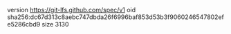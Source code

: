 version https://git-lfs.github.com/spec/v1
oid sha256:dc67d313c8aebc747dbda26f6996baf853d53b3f9060246547802efe5286cbd9
size 3130
